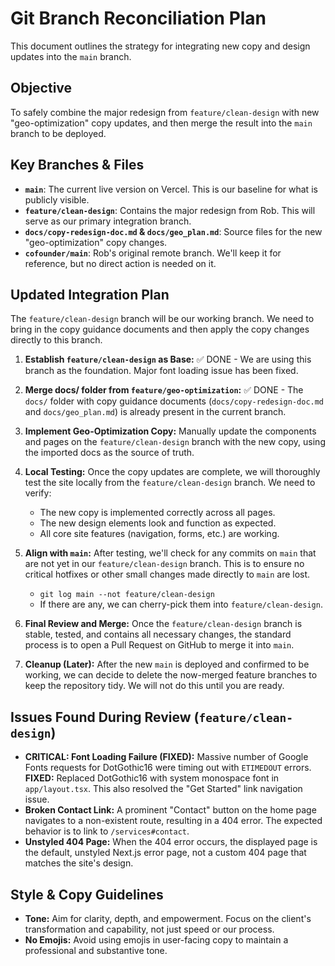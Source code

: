 # Git Branch Reconciliation Plan

This document outlines the strategy for integrating new copy and design updates into the `main` branch.

## Objective

To safely combine the major redesign from `feature/clean-design` with new "geo-optimization" copy updates, and then merge the result into the `main` branch to be deployed.

## Key Branches & Files

-   **`main`**: The current live version on Vercel. This is our baseline for what is publicly visible.
-   **`feature/clean-design`**: Contains the major redesign from Rob. This will serve as our primary integration branch.
-   **`docs/copy-redesign-doc.md` & `docs/geo_plan.md`**: Source files for the new "geo-optimization" copy changes.
-   **`cofounder/main`**: Rob's original remote branch. We'll keep it for reference, but no direct action is needed on it.

## Updated Integration Plan

The `feature/clean-design` branch will be our working branch. We need to bring in the copy guidance documents and then apply the copy changes directly to this branch.

1.  **Establish `feature/clean-design` as Base:** ✅ DONE - We are using this branch as the foundation. Major font loading issue has been fixed.

2.  **Merge docs/ folder from `feature/geo-optimization`:** ✅ DONE - The `docs/` folder with copy guidance documents (`docs/copy-redesign-doc.md` and `docs/geo_plan.md`) is already present in the current branch.

3.  **Implement Geo-Optimization Copy:** Manually update the components and pages on the `feature/clean-design` branch with the new copy, using the imported docs as the source of truth.

4.  **Local Testing:** Once the copy updates are complete, we will thoroughly test the site locally from the `feature/clean-design` branch. We need to verify:
    -   The new copy is implemented correctly across all pages.
    -   The new design elements look and function as expected.
    -   All core site features (navigation, forms, etc.) are working.

5.  **Align with `main`:** After testing, we'll check for any commits on `main` that are not yet in our `feature/clean-design` branch. This is to ensure no critical hotfixes or other small changes made directly to `main` are lost.
    -   `git log main --not feature/clean-design`
    -   If there are any, we can cherry-pick them into `feature/clean-design`.

6.  **Final Review and Merge:** Once the `feature/clean-design` branch is stable, tested, and contains all necessary changes, the standard process is to open a Pull Request on GitHub to merge it into `main`.

7.  **Cleanup (Later):** After the new `main` is deployed and confirmed to be working, we can decide to delete the now-merged feature branches to keep the repository tidy. We will not do this until you are ready.

## Issues Found During Review (`feature/clean-design`)

-   **CRITICAL: Font Loading Failure (FIXED):** Massive number of Google Fonts requests for DotGothic16 were timing out with `ETIMEDOUT` errors. **FIXED:** Replaced DotGothic16 with system monospace font in `app/layout.tsx`. This also resolved the "Get Started" link navigation issue.
-   **Broken Contact Link:** A prominent "Contact" button on the home page navigates to a non-existent route, resulting in a 404 error. The expected behavior is to link to `/services#contact`.
-   **Unstyled 404 Page:** When the 404 error occurs, the displayed page is the default, unstyled Next.js error page, not a custom 404 page that matches the site's design.

## Style & Copy Guidelines

- **Tone:** Aim for clarity, depth, and empowerment. Focus on the client's transformation and capability, not just speed or our process.
- **No Emojis:** Avoid using emojis in user-facing copy to maintain a professional and substantive tone. 